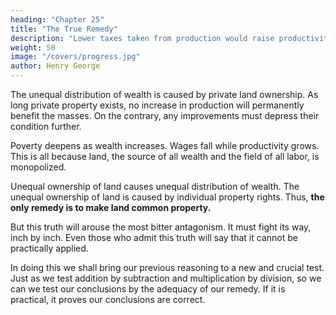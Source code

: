 ```yaml
---
heading: "Chapter 25"
title: "The True Remedy"
description: "Lower taxes taken from production would raise productivity just as increased population and technological improvements do"
weight: 50
image: "/covers/progress.jpg"
author: Henry George
---
```




The unequal distribution of wealth is caused by private land ownership. As long private property exists, no increase in production will permanently benefit the masses. On the contrary, any improvements must depress their condition further. 

Poverty deepens as wealth increases. Wages fall while productivity grows. This is all because land, the source of all wealth and the field of all labor, is monopolized.

Unequal ownership of land causes unequal distribution of wealth. The unequal ownership of land is caused by individual property rights. Thus, **the only remedy is to make land common property.**

But this truth will arouse the most bitter antagonism. It must fight its way, inch by inch. Even those who admit this truth will say that it cannot be practically applied. 

In doing this we shall bring our previous reasoning to a new and crucial test. Just as we test addition by subtraction and multiplication by division, so we can we test our conclusions by the adequacy of our remedy. If it is practical, it proves our conclusions are correct.

<!-- The laws of the universe are harmonious. If the remedy to which we have been led is the true one, it must be consistent with justice; it must be practical in application; it must accord with the tendencies of social development; and it must harmonize with other reforms.

The laws of the universe do not deny the natural aspirations of the human heart. The progress of society can be toward equality, not inequality. Economic law will prove the perceptions of Marcus Aurelius=  "We are made for cooperation — like feet, like hands, like eyelids, like the rows of the upper and lower teeth." -->